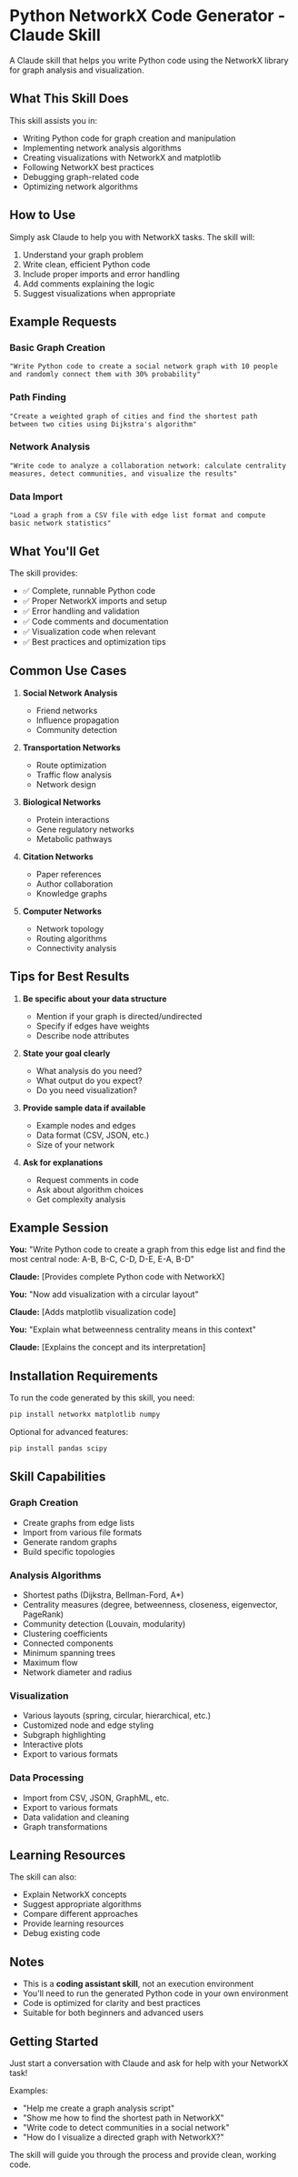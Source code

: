 # Python NetworkX Code Generator - Claude Skill

A Claude skill that helps you write Python code using the NetworkX library for graph analysis and visualization.

## What This Skill Does

This skill assists you in:
- Writing Python code for graph creation and manipulation
- Implementing network analysis algorithms
- Creating visualizations with NetworkX and matplotlib
- Following NetworkX best practices
- Debugging graph-related code
- Optimizing network algorithms

## How to Use

Simply ask Claude to help you with NetworkX tasks. The skill will:
1. Understand your graph problem
2. Write clean, efficient Python code
3. Include proper imports and error handling
4. Add comments explaining the logic
5. Suggest visualizations when appropriate

## Example Requests

### Basic Graph Creation
```
"Write Python code to create a social network graph with 10 people 
and randomly connect them with 30% probability"
```

### Path Finding
```
"Create a weighted graph of cities and find the shortest path 
between two cities using Dijkstra's algorithm"
```

### Network Analysis
```
"Write code to analyze a collaboration network: calculate centrality 
measures, detect communities, and visualize the results"
```

### Data Import
```
"Load a graph from a CSV file with edge list format and compute 
basic network statistics"
```

## What You'll Get

The skill provides:
- ✅ Complete, runnable Python code
- ✅ Proper NetworkX imports and setup
- ✅ Error handling and validation
- ✅ Code comments and documentation
- ✅ Visualization code when relevant
- ✅ Best practices and optimization tips

## Common Use Cases

1. **Social Network Analysis**
   - Friend networks
   - Influence propagation
   - Community detection

2. **Transportation Networks**
   - Route optimization
   - Traffic flow analysis
   - Network design

3. **Biological Networks**
   - Protein interactions
   - Gene regulatory networks
   - Metabolic pathways

4. **Citation Networks**
   - Paper references
   - Author collaboration
   - Knowledge graphs

5. **Computer Networks**
   - Network topology
   - Routing algorithms
   - Connectivity analysis

## Tips for Best Results

1. **Be specific about your data structure**
   - Mention if your graph is directed/undirected
   - Specify if edges have weights
   - Describe node attributes

2. **State your goal clearly**
   - What analysis do you need?
   - What output do you expect?
   - Do you need visualization?

3. **Provide sample data if available**
   - Example nodes and edges
   - Data format (CSV, JSON, etc.)
   - Size of your network

4. **Ask for explanations**
   - Request comments in code
   - Ask about algorithm choices
   - Get complexity analysis

## Example Session

**You:** "Write Python code to create a graph from this edge list and find the most central node:
A-B, B-C, C-D, D-E, E-A, B-D"

**Claude:** [Provides complete Python code with NetworkX]

**You:** "Now add visualization with a circular layout"

**Claude:** [Adds matplotlib visualization code]

**You:** "Explain what betweenness centrality means in this context"

**Claude:** [Explains the concept and its interpretation]

## Installation Requirements

To run the code generated by this skill, you need:

```bash
pip install networkx matplotlib numpy
```

Optional for advanced features:
```bash
pip install pandas scipy
```

## Skill Capabilities

### Graph Creation
- Create graphs from edge lists
- Import from various file formats
- Generate random graphs
- Build specific topologies

### Analysis Algorithms
- Shortest paths (Dijkstra, Bellman-Ford, A*)
- Centrality measures (degree, betweenness, closeness, eigenvector, PageRank)
- Community detection (Louvain, modularity)
- Clustering coefficients
- Connected components
- Minimum spanning trees
- Maximum flow
- Network diameter and radius

### Visualization
- Various layouts (spring, circular, hierarchical, etc.)
- Customized node and edge styling
- Subgraph highlighting
- Interactive plots
- Export to various formats

### Data Processing
- Import from CSV, JSON, GraphML, etc.
- Export to various formats
- Data validation and cleaning
- Graph transformations

## Learning Resources

The skill can also:
- Explain NetworkX concepts
- Suggest appropriate algorithms
- Compare different approaches
- Provide learning resources
- Debug existing code

## Notes

- This is a **coding assistant skill**, not an execution environment
- You'll need to run the generated Python code in your own environment
- Code is optimized for clarity and best practices
- Suitable for both beginners and advanced users

## Getting Started

Just start a conversation with Claude and ask for help with your NetworkX task!

Examples:
- "Help me create a graph analysis script"
- "Show me how to find the shortest path in NetworkX"
- "Write code to detect communities in a social network"
- "How do I visualize a directed graph with NetworkX?"

The skill will guide you through the process and provide clean, working code.
